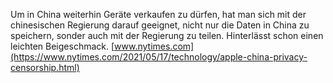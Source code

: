Um in China weiterhin Geräte verkaufen zu dürfen, hat man sich mit der chinesischen Regierung darauf geeignet, nicht nur die Daten in China zu speichern, sonder auch mit der Regierung zu teilen. Hinterlässt schon einen leichten Beigeschmack. [www.nytimes.com](https://www.nytimes.com/2021/05/17/technology/apple-china-privacy-censorship.html)